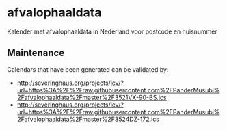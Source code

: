 # afvalophaaldata
Kalender met afvalophaaldata in Nederland voor postcode en huisnummer

Maintenance
-----------

Calendars that have been generated can be validated by:
* http://severinghaus.org/projects/icv/?url=https%3A%2F%2Fraw.githubusercontent.com%2FPanderMusubi%2Fafvalophaaldata%2Fmaster%2F3521VX-90-BS.ics
* http://severinghaus.org/projects/icv/?url=https%3A%2F%2Fraw.githubusercontent.com%2FPanderMusubi%2Fafvalophaaldata%2Fmaster%2F3524DZ-172.ics
